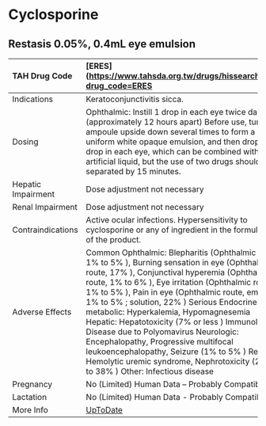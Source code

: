 # Cyclosporine

## Restasis 0.05%, 0.4mL eye emulsion

| TAH Drug Code      | [ERES](https://www.tahsda.org.tw/drugs/hissearch.php?drug_code=ERES                                                                                                                                                                                                                                                                                                                                                                                                                                                                                                                                                  |
|:-------------------|:---------------------------------------------------------------------------------------------------------------------------------------------------------------------------------------------------------------------------------------------------------------------------------------------------------------------------------------------------------------------------------------------------------------------------------------------------------------------------------------------------------------------------------------------------------------------------------------------------------------------|
| Indications        | Keratoconjunctivitis sicca.                                                                                                                                                                                                                                                                                                                                                                                                                                                                                                                                                                                          |
| Dosing             | Ophthalmic: Instill 1 drop in each eye twice daily (approximately 12 hours apart) Before use, turn the ampoule upside down several times to form a uniform white opaque emulsion, and then drop one drop in each eye, which can be combined with artificial liquid, but the use of two drugs should be separated by 15 minutes.                                                                                                                                                                                                                                                                                      |
| Hepatic Impairment | Dose adjustment not necessary                                                                                                                                                                                                                                                                                                                                                                                                                                                                                                                                                                                        |
| Renal Impairment   | Dose adjustment not necessary                                                                                                                                                                                                                                                                                                                                                                                                                                                                                                                                                                                        |
| Contraindications  | Active ocular infections. Hypersensitivity to cyclosporine or any of ingredient in the formulation of the product.                                                                                                                                                                                                                                                                                                                                                                                                                                                                                                   |
| Adverse Effects    | Common Ophthalmic: Blepharitis (Ophthalmic route 1% to 5% ), Burning sensation in eye (Ophthalmic route, 17% ), Conjunctival hyperemia (Ophthalmic route, 1% to 6% ), Eye irritation (Ophthalmic route, 1% to 5% ), Pain in eye (Ophthalmic route, emulsion 1% to 5% ; solution, 22% ) Serious Endocrine metabolic: Hyperkalemia, Hypomagnesemia Hepatic: Hepatotoxicity (7% or less ) Immunologic: Disease due to Polyomavirus Neurologic: Encephalopathy, Progressive multifocal leukoencephalopathy, Seizure (1% to 5% ) Renal: Hemolytic uremic syndrome, Nephrotoxicity (25% to 38% ) Other: Infectious disease |
| Pregnancy          | No (Limited) Human Data – Probably Compatible                                                                                                                                                                                                                                                                                                                                                                                                                                                                                                                                                                        |
| Lactation          | No (Limited) Human Data - Probably Compatible                                                                                                                                                                                                                                                                                                                                                                                                                                                                                                                                                                        |
| More Info          | [UpToDate](https://www.uptodate.com/contents/cyclosporine-drug-information)                                                                                                                                                                                                                                                                                                                                                                                                                                                                                                                                          |

